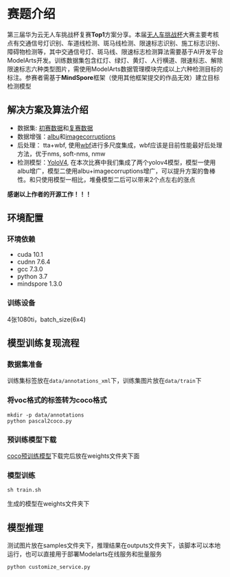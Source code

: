 # 赛题介绍

第三届华为云无人车挑战杯复赛**Top1**方案分享。本届[无人车挑战杯](https://competition.huaweicloud.com/information/1000041539/introduction)大赛主要考核点有交通信号灯识别、车道线检测、斑马线检测、限速标志识别、施工标志识别、障碍物检测等，其中交通信号灯、斑马线、限速标志检测算法需要基于AI开发平台ModelArts开发。训练数据集包含红灯、绿灯、黄灯、人行横道、限速标志、解除限速标志六种类型图片，需使用ModelArts数据管理模块完成以上六种检测目标的标注。参赛者需基于**MindSpore**框架（使用其他框架提交的作品无效）建立目标检测模型

## 解决方案及算法介绍

+ 数据集: [初赛数据](https://marketplace.huaweicloud.com/markets/aihub/datasets/detail/?content_id=93d35831-c084-4003-b175-4280ef289379)和[复赛数据](https://marketplace.huaweicloud.com/markets/aihub/notebook/detail/?id=0fbf9486-9e71-41f0-9295-3d75b68b15db)
+ 数据增强：[albu](https://github.com/albumentations-team/albumentations)和[imagecorruptions](https://github.com/bethgelab/imagecorruptions)
+ 后处理： tta+wbf, 使用[wbf](https://github.com/ZFTurbo/Weighted-Boxes-Fusion)进行多尺度集成，wbf应该是目前性能最好后处理方法，优于nms, soft-nms, nmw
+ 检测模型：[YoloV4](https://gitee.com/ascend/modelzoo/tree/master/built-in/MindSpore/Official/cv/detection/YOLOv4_Cspdarknet53_for_MindSpore), 在本次比赛中我们集成了两个yolov4模型，模型一使用albu增广，模型二使用albu+imagecorruptions增广，可以提升方案的鲁棒性。和只使用模型一相比，堆叠模型二后可以带来2个点左右的涨点

**感谢以上作者的开源工作！！！**

## 环境配置
### 环境依赖
+ cuda 10.1
+ cudnn 7.6.4
+ gcc 7.3.0
+ python 3.7
+ mindspore 1.3.0
### 训练设备
4张1080ti，batch_size(6x4)

## 模型训练复现流程
### 数据集准备
训练集标签放在`data/annotations_xml`下，训练集图片放在`data/train`下

### 将voc格式的标签转为coco格式
```
mkdir -p data/annotations
python pascal2coco.py
```

### 预训练模型下载
[coco预训练模型](https://mindspore.cn/resources/hub/details?MindSpore/ascend/1.1/yolov4_v1.1)下载完后放在weights文件夹下面

### 模型训练
```
sh train.sh
```
生成的模型在weights文件夹下

## 模型推理
测试图片放在samples文件夹下，推理结果在outputs文件夹下，该脚本可以本地运行，也可以直接用于部署Modelarts在线服务和批量服务
```
python customize_service.py
```

